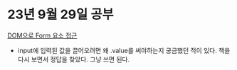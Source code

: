 # 23년 9월 29일 공부

[DOM으로 Form 요소 접근](https://studysmart.tistory.com/64)

- input에 입력된 값을 끌어오려면 왜 .value를 써야하는지 궁금했던 적이 있다. 책을 다시 보면서 정답을 찾았다. 그냥 쓰면 된다. 